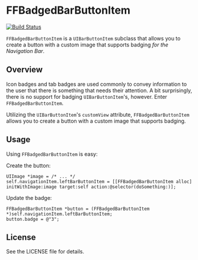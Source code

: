 # FFBadgedBarButtonItem

[![Build Status](https://travis-ci.org/granoff/FFBadgedBarButtonItem.png)](https://travis-ci.org/granoff/FFBadgedBarButtonItem)

`FFBadgedBarButtonItem` is a `UIBarButtonItem` subclass that allows you to
create a button with a custom image that supports badging _for the
Navigation Bar_.

## Overview

Icon badges and tab badges are used commonly to convey information to the
user that there is something that needs their attention. A bit
surprisingly, there is no support for badging `UIBarButtonItem`'s,
however. Enter `FFBadgedBarButtonItem`.

Utilizing the `UIBarButtonItem`'s `customView` attribute, `FFBadgedBarButtonItem`
allows you to create a button with a custom image that supports badging.

## Usage

Using `FFBadgedBarButtonItem` is easy:

Create the button:

```
UIImage *image = /* ... */
self.navigationItem.leftBarButtonItem = [[FFBadgedBarButtonItem alloc] initWithImage:image target:self action:@selector(doSomething:)];
```

Update the badge:

```
FFBadgedBarButtonItem *button = (FFBadgedBarButtonItem *)self.navigationItem.leftBarButtonItem;
button.badge = @"3";
```

## License

See the LICENSE file for details.
